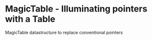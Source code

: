 # MagicTable - Illuminating pointers with a Table
MagicTable datastructure to replace conventional pointers
